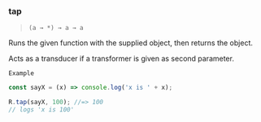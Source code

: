 ### tap

> `(a → *) → a → a`

Runs the given function with the supplied object, then returns the object.

Acts as a transducer if a transformer is given as second parameter.

`Example`

```js
const sayX = (x) => console.log('x is ' + x);

R.tap(sayX, 100); //=> 100
// logs 'x is 100'
```
